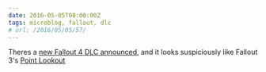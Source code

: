 ```yaml
---
date: 2016-05-05T00:00:00Z
tags: microblog, fallout, dlc
# url: /2016/05/05/57/
---
```


Theres a [new Fallout 4 DLC announced](http://www.theverge.com/2016/5/4/11590412/fallout-4-far-harbor-expansion-trailer), and it looks suspiciously like Fallout 3's [Point Lookout](http://fallout.wikia.com/wiki/Point_Lookout_(add-on))